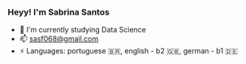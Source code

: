 ### Heyy! I'm Sabrina Santos

- 🔭 I'm currently studying Data Science
- 📫 sasf068@gmail.com
- ⚡ Languages: portuguese 🇧🇷, english - b2 🇬🇧, german - b1 🇩🇪

